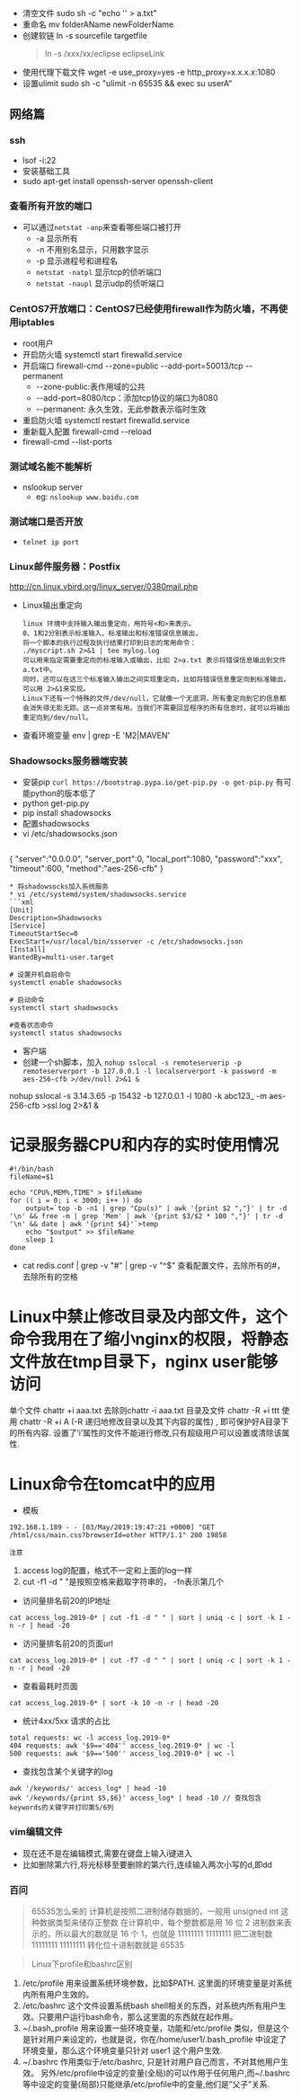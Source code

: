 * 清空文件 sudo sh -c "echo '' > a.txt"
* 重命名 mv folderAName newFolderName
* 创建软链 ln -s sourcefile targetfile
    > ln -s /xxx/xx/eclipse eclipseLink
* 使用代理下载文件 wget -e use_proxy=yes -e http_proxy=x.x.x.x:1080
* 设置ulimit sudo sh -c "ulimit -n 65535 && exec su userA"
## 网络篇
### ssh
* lsof -i:22
* 安装基础工具
* sudo apt-get install openssh-server openssh-client
### 查看所有开放的端口
* 可以通过`netstat -anp`来查看哪些端口被打开
    * -a 显示所有
    * -n 不用别名显示，只用数字显示
    * -p 显示进程号和进程名
    * `netstat -natpl` 显示tcp的侦听端口
    * `netstat -naupl` 显示udp的侦听端口
### CentOS7开放端口：CentOS7已经使用firewall作为防火墙，不再使用iptables
* root用户
* 开启防火墙 systemctl start firewalld.service
* 开启端口 firewall-cmd --zone=public --add-port=50013/tcp --permanent
    * --zone-public:表作用域的公共
    * --add-port=8080/tcp：添加tcp协议的端口为8080
    * --permanent: 永久生效，无此参数表示临时生效
* 重启防火墙 systemctl restart firewalld.service
* 重新载入配置 firewall-cmd --reload
* firewall-cmd --list-ports

### 测试域名能不能解析
* nslookup server
    * eg: `nslookup www.baidu.com`

### 测试端口是否开放
* `telnet ip port`

### Linux邮件服务器：Postfix
http://cn.linux.vbird.org/linux_server/0380mail.php

* Linux输出重定向
    ```
    linux 环境中支持输入输出重定向，用符号<和>来表示。
    0、1和2分别表示标准输入、标准输出和标准错误信息输出，
    将一个脚本的执行过程及执行结果打印到日志的常用命令：
    ./myscript.sh 2>&1 | tee mylog.log
    可以用来指定需要重定向的标准输入或输出，比如 2>a.txt 表示将错误信息输出到文件a.txt中。
    同时，还可以在这三个标准输入输出之间实现重定向，比如将错误信息重定向到标准输出，可以用 2>&1来实现。
    Linux下还有一个特殊的文件/dev/null，它就像一个无底洞，所有重定向到它的信息都会消失得无影无踪。这一点非常有用，当我们不需要回显程序的所有信息时，就可以将输出重定向到/dev/null。
    ```
* 查看环境变量 env | grep -E 'M2|MAVEN'

### Shadowsocks服务器端安装
* 安装pip `curl https://bootstrap.pypa.io/get-pip.py -o get-pip.py` 有可能python的版本低了
* python get-pip.py
* pip install shadowsocks
* 配置shadowsocks
* vi /etc/shadowsocks.json
  ```json
{
  "server":"0.0.0.0",
  "server_port":0,
  "local_port":1080,
  "password":"xxx",
  "timeout":600,
  "method":"aes-256-cfb"
}
  ```
* 将shadowsocks加入系统服务
* vi /etc/systemd/system/shadowsocks.service
  ```xml
[Unit]
Description=Shadowsocks
[Service]
TimeoutStartSec=0
ExecStart=/usr/local/bin/ssserver -c /etc/shadowsocks.json
[Install]
WantedBy=multi-user.target
  ```
  ```shell
  # 设置开机自启命令
  systemctl enable shadowsocks

  # 启动命令
  systemctl start shadowsocks

  #查看状态命令
  systemctl status shadowsocks
  ```
* 客户端
* 创建一个sh脚本，加入 `nohup sslocal -s remoteserverip -p remoteserverport -b 127.0.0.1 -l localserverport -k password -m aes-256-cfb >/dev/null 2>&1 &`

nohup sslocal -s  3.14.3.65 -p 15432 -b 127.0.0.1 -l 1080 -k abc123_ -m aes-256-cfb >ssl.log 2>&1 &

# 记录服务器CPU和内存的实时使用情况
```shell
#!/bin/bash
fileName=$1

echo "CPU%,MEM%,TIME" > $fileName
for (( i = 0; i < 3000; i++ )) do
    output=`top -b -n1 | grep "Cpu(s)" | awk '{print $2 ","}' | tr -d '\n' && free -m | grep 'Mem' | awk '{print $3/$2 * 100 ","}' | tr -d '\n' && date | awk '{print $4}'`>temp
    echo "$output" >> $fileName
    sleep 1
done
```
* cat redis.conf | grep -v "#" | grep -v "^$" 查看配置文件，去除所有的#，去除所有的空格
# Linux中禁止修改目录及内部文件，这个命令我用在了缩小nginx的权限，将静态文件放在tmp目录下，nginx user能够访问
单个文件 chattr +i aaa.txt
去除则chattr -i aaa.txt
目录及文件 chattr -R +i ttt
使用 chattr -R +i A (-R 递归地修改目录以及其下内容的属性) , 即可保护好A目录下的所有内容.
设置了’i’属性的文件不能进行修改,只有超级用户可以设置或清除该属性.

# Linux命令在tomcat中的应用
* 模板

`192.168.1.189 - - [03/May/2019:19:47:21 +0000] "GET /html/css/main.css?browserId=other HTTP/1.1" 200 19858`

`注意`
1. access log的配置，格式不一定和上面的log一样
2. cut -f1 -d " "是按照空格来截取字符串的， -fn表示第几个

* 访问量排名前20的IP地址
```shell
cat access_log.2019-0* | cut -f1 -d " " | sort | uniq -c | sort -k 1 -n -r | head -20
```

* 访问量排名前20的页面url
```shell
cat access_log.2019-0* | cut -f7 -d " " | sort | uniq -c | sort -k 1 -n -r | head -20
```
* 查看最耗时页面
```shell
cat access_log.2019-0* | sort -k 10 -n -r | head -20
```

* 统计4xx/5xx 请求的占比
```shell
total requests: wc -l access_log.2019-0*
404 requests: awk '$9=='404'' access_log.2019-0* | wc -l
500 requests: awk '$9=='500'' access_log.2019-0* | wc -l
```

* 查找包含某个关键字的log
```shell
awk '/keywords/' access_log* | head -10
awk '/keywords/{print $5,$6}' access_log* | head -10 // 查找包含keywords的关键字并打印第5/6列
```
### vim编辑文件
* 现在还不是在编辑模式,需要在键盘上输入i键进入
* 比如删除第六行,将光标移至要删除的第六行,连续输入两次小写的d,即dd

### 百问
> 65535怎么来的
计算机是按照二进制储存数据的，一般用 unsigned int 这种数据类型来储存正整数
在计算机中，每个整数都是用 16 位 2 进制数来表示的，所以最大的数就是 16 个 1，也就是 11111111 11111111
把二进制数 11111111 11111111 转化位十进制数就是 65535

> Linux下profile和bashrc区别
1. /etc/profile
用来设置系统环境参数，比如$PATH. 这里面的环境变量是对系统内所有用户生效的。
2. /etc/bashrc
这个文件设置系统bash shell相关的东西，对系统内所有用户生效。只要用户运行bash命令，那么这里面的东西就在起作用。
3. ~/.bash_profile
用来设置一些环境变量，功能和/etc/profile 类似，但是这个是针对用户来设定的，也就是说，你在/home/user1/.bash_profile 中设定了环境变量，那么这个环境变量只针对 user1 这个用户生效.
4. ~/.bashrc
作用类似于/etc/bashrc, 只是针对用户自己而言，不对其他用户生效。
另外/etc/profile中设定的变量(全局)的可以作用于任何用户,而~/.bashrc等中设定的变量(局部)只能继承/etc/profile中的变量,他们是”父子”关系.
